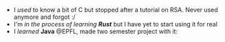* I _used_ to know a bit of C but stopped after a tutorial on RSA. Never used anymore and forgot :/
* I'm *in the process of learning **Rust*** but I have yet to start using it for real
* I *learned* **Java** @EPFL, made two semester project with it:
  
